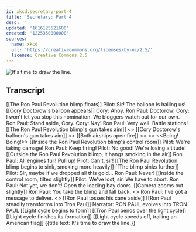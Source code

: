 ```yaml
---
id: xkcd.secretary-part-4
title: 'Secretary: Part 4'
desc: ''
updated: '1616125521600'
created: '1225350000000'
sources:
  name: xkcd
  url: 'https://creativecommons.org/licenses/by-nc/2.5/'
  license: Creative Commons 2.5
---
```

![It's time to draw the line.](https://imgs.xkcd.com/comics/secretary_part_4.png)

## Transcript
[[The Ron Paul Revolution blimp floats]]
Pilot: Sir! The balloon is hailing us!
[[Cory Doctorow's balloon appears]]
Cory: Ahoy.
Ron Paul: Doctorow!
Cory: I won't let you stop this nomination. We bloggers watch out for our own.
Ron Paul: Stand aside, Cory.
Cory: Nay!
Ron Paul: Very well. Battle stations!
[[The Ron Paul Revolution blimp's gun takes aim]]
<<Whirrr kachunk>>
[[Cory Doctorow's balloon's gun takes aim]]
<<Whirrrr kachunk>>
[[Both airships open fire]]
<<Pew pew pew>>
<<Pew pew>>
<<Boing! Boing!>>
[[Inside the Ron Paul Revolution blimp's control room]]
Pilot: We're taking damage!
Ron Paul: Keep firing!
Pilot: No good! We're losing altitude!
[[Outside the Ron Paul Revolution blimp, it hangs smoking in the air]]
Ron Paul: All engines full! Pull up!
Pilot: Can't, sir!
[[The Ron Paul Revolution blimp begins to sink, smoking more heavily]]
[[The blimp sinks further]]
Pilot: Sir, maybe if we dropped all this gold...
Ron Paul: Never!
[[Inside the control room, tilted slightly]]
Pilot: We've lost, sir. We have to abort.
Ron Paul: Not yet, we don't! Open the loading bay doors.
[[Camera zooms out slightly]]
Ron Paul: You take the blimp and fall back.
<<click>>
Ron Paul: I've got a message to deliver.
<<Whirr>>
[[Ron Paul tosses his cane aside]]
[[Ron Paul steadily transforms into Tron Paul]]
Narrator: RON PAUL evolves into TRON PAUL
[[Light cycle begins to form]]
[[Tron Paul bends over the light cycle]]
[[Light cycle finishes its formation]]
[[Light cycle speeds off, trailing an American flag]]
{{title text: It's time to draw the line.}}
